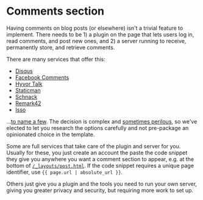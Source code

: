 # Comments section

Having comments on blog posts (or elsewhere) isn't a trivial feature to implement. There needs to be 1) a plugin on the page that lets users log in, read comments, and post new ones, and 2) a server running to receive, permanently store, and retrieve comments.

There are many services that offer this:

* [Disqus](https://disqus.com/)
* [Facebook Comments](https://developers.facebook.com/docs/plugins/comments/)
* [Hyvor Talk](https://talk.hyvor.com/)
* [Staticman](https://staticman.net/docs/)
* [Schnack](https://github.com/schn4ck/schnack)
* [Remark42](https://github.com/umputun/remark42)
* [Isso](https://github.com/posativ/isso)

...[to name a few](https://www.google.com/search?q=jekyll+comments). The decision is complex and [sometimes perilous](https://replyable.com/2017/03/disqus-is-your-data-worth-trading-for-convenience/), so we've elected to let you research the options carefully and not pre-package an opinionated choice in the template.

Some are full services that take care of the plugin and server for you. Usually for these, you just create an account the paste the code snippet they give you anywhere you want a comment section to appear, e.g. at the bottom of [`/_layouts/post.html`](https://github.com/greenelab/lab-website-template/blob/main/\_layouts/post.html). If the code snippet requires a unique page identifier, use `{{ page.url | absolute_url }}`.

Others just give you a plugin and the tools you need to run your own server, giving you greater privacy and security, but requiring more work to set up.
